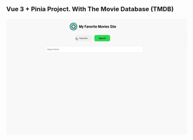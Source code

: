 ### Vue 3 + Pinia Project. With The Movie Database (TMDB)
 
![Image alt](https://github.com/eozubarev/favourite-movies/blob/main/giphy.gif)

